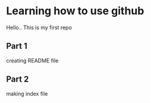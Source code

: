 # Learning how to use github

Hello.. This is my first repo

## Part 1
creating README file

## Part 2
making index file
